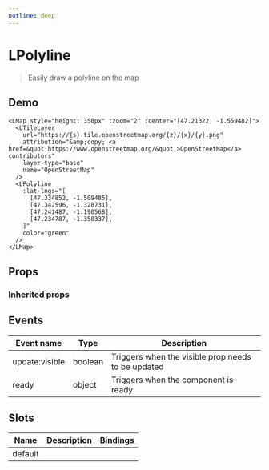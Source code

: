 ```yaml
---
outline: deep
---
```


# LPolyline

> Easily draw a polyline on the map

## Demo

<script setup>
import L from "leaflet";
import "leaflet/dist/leaflet.css";
import { LMap, LTileLayer, LPolyline } from '@vue-leaflet/vue-leaflet';
</script>

<LMap style="height: 350px" :zoom="8" :center="[47.21322, -1.559482]">
  <LTileLayer
    url="https://{s}.tile.openstreetmap.org/{z}/{x}/{y}.png"
    attribution="&amp;copy; <a href=&quot;https://www.openstreetmap.org/&quot;>OpenStreetMap</a> contributors"
    layer-type="base"
    name="OpenStreetMap"
  />
  <LPolyline
    :lat-lngs="[
      [47.334852, -1.509485],
      [47.342596, -1.328731],
      [47.241487, -1.190568],
      [47.234787, -1.358337],
    ]"
    color="green"
  />
</LMap>

```vue{8-16}
<LMap style="height: 350px" :zoom="2" :center="[47.21322, -1.559482]">
  <LTileLayer
    url="https://{s}.tile.openstreetmap.org/{z}/{x}/{y}.png"
    attribution="&amp;copy; <a href=&quot;https://www.openstreetmap.org/&quot;>OpenStreetMap</a> contributors"
    layer-type="base"
    name="OpenStreetMap"
  />
  <LPolyline
    :lat-lngs="[
      [47.334852, -1.509485],
      [47.342596, -1.328731],
      [47.241487, -1.190568],
      [47.234787, -1.358337],
    ]"
    color="green"
  />
</LMap>
```

## Props

<!--@include: ./props/polyline-props.md-->

### Inherited props

<!--@include: ./props/path-props.md-->

## Events

| Event name     | Type    | Description                                        |
| -------------- | ------- | -------------------------------------------------- |
| update:visible | boolean | Triggers when the visible prop needs to be updated |
| ready          | object  | Triggers when the component is ready               |

## Slots

| Name    | Description | Bindings |
| ------- | ----------- | -------- |
| default |             |          |
